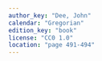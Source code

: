 ```yaml
---
author_key: "Dee, John"
calendar: "Gregorian"
edition_key: "book"
license: "CC0 1.0"
location: "page 491-494"
---
```

